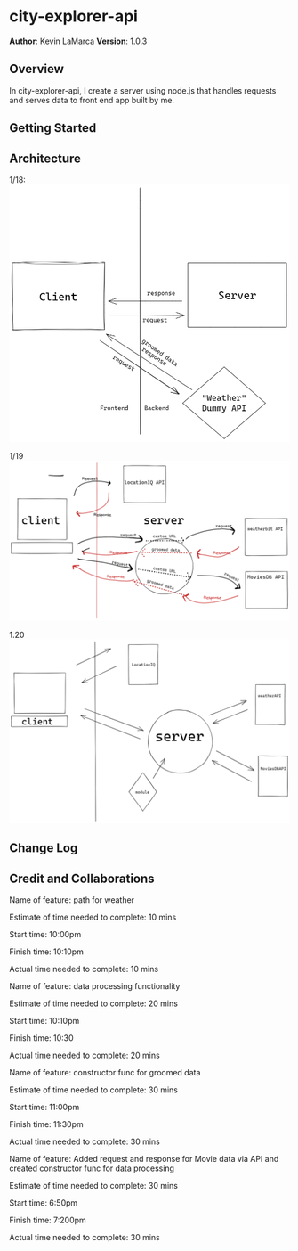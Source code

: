 # city-explorer-api

**Author**: Kevin LaMarca
**Version**: 1.0.3

## Overview
In city-explorer-api, I create a server using node.js that handles requests and serves data to front end app built by me. 

## Getting Started
<!-- What are the steps that a user must take in order to build this app on their own machine and get it running? -->

## Architecture
1/18: ![image](301lab7.png)

1/19 ![image](301lab8.png)

1.20 ![image](301lab9.png)
## Change Log
<!-- Use this area to document the iterative changes made to your application as each feature is successfully implemented. Use time stamps. Here's an example:

01-01-2001 4:59pm - Application now has a fully-functional express server, with a GET route for the location resource. -->

## Credit and Collaborations
<!-- Give credit (and a link) to other people or resources that helped you build this application. -->
Name of feature: path for weather

Estimate of time needed to complete: 10 mins

Start time: 10:00pm

Finish time: 10:10pm

Actual time needed to complete: 10 mins

Name of feature: data processing functionality

Estimate of time needed to complete: 20 mins

Start time: 10:10pm

Finish time: 10:30

Actual time needed to complete: 20 mins

Name of feature: constructor func for groomed data

Estimate of time needed to complete: 30 mins

Start time: 11:00pm

Finish time: 11:30pm

Actual time needed to complete: 30 mins

Name of feature: Added request and response for Movie data via API and created constructor func for data processing

Estimate of time needed to complete: 30 mins

Start time: 6:50pm

Finish time: 7:200pm

Actual time needed to complete: 30 mins
